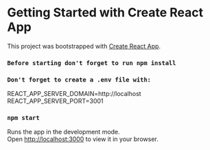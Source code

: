 # Getting Started with Create React App

This project was bootstrapped with [Create React App](https://github.com/facebook/create-react-app).

### `Before starting don't forget to run npm install`

### `Don't forget to create a .env file with:`
REACT_APP_SERVER_DOMAIN=http://localhost \
REACT_APP_SERVER_PORT=3001


### `npm start`

Runs the app in the development mode.\
Open [http://localhost:3000](http://localhost:3000) to view it in your browser.

